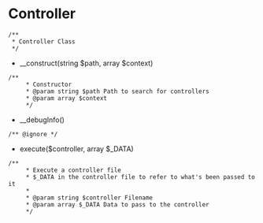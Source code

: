 # Controller
```
/**
 * Controller Class
 */
```
- __construct(string $path, array $context)
```
/**
     * Constructor
     * @param string $path Path to search for controllers
     * @param array $context
     */
```
- __debugInfo()
```
/** @ignore */
```
- execute($controller, array $_DATA)
```
/**
     * Execute a controller file
     * $_DATA in the controller file to refer to what's been passed to it
     * 
     * @param string $controller Filename
     * @param array $_DATA Data to pass to the controller
     */
```

